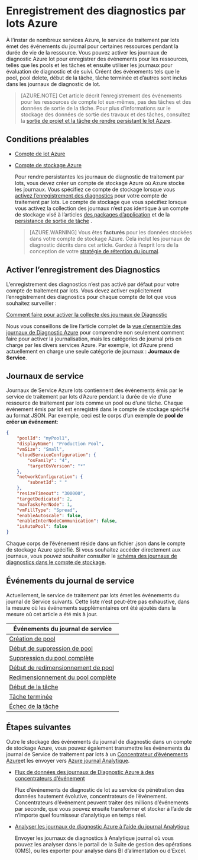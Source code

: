 <properties
   pageTitle="L’enregistrement des diagnostics par lots Azure | Microsoft Azure"
   description="Enregistrer et analyser les événements du journal de diagnostic pour les ressources de compte Azure lot comme les pools et les tâches."
   services="batch"
   documentationCenter=""
   authors="mmacy"
   manager="timlt"
   editor=""/>

<tags
   ms.service="batch"
   ms.devlang="na"
   ms.topic="article"
   ms.tgt_pltfrm="multiple"
   ms.workload="big-compute"
   ms.date="10/12/2016"
   ms.author="marsma"/>

# <a name="azure-batch-diagnostic-logging"></a>Enregistrement des diagnostics par lots Azure

À l’instar de nombreux services Azure, le service de traitement par lots émet des événements du journal pour certaines ressources pendant la durée de vie de la ressource. Vous pouvez activer les journaux de diagnostic Azure lot pour enregistrer des événements pour les ressources, telles que les pools et les tâches et ensuite utiliser les journaux pour évaluation de diagnostic et de suivi. Créent des événements tels que le pool, pool delete, début de la tâche, tâche terminée et d’autres sont inclus dans les journaux de diagnostic de lot.

>[AZURE.NOTE] Cet article décrit l’enregistrement des événements pour les ressources de compte lot eux-mêmes, pas des tâches et des données de sortie de la tâche. Pour plus d’informations sur le stockage des données de sortie des travaux et des tâches, consultez la [sortie de projet et la tâche de rendre persistant le lot Azure](batch-task-output.md).

## <a name="prerequisites"></a>Conditions préalables

* [Compte de lot Azure](batch-account-create-portal.md)

* [Compte de stockage Azure](../storage/storage-create-storage-account.md#create-a-storage-account)

  Pour rendre persistantes les journaux de diagnostic de traitement par lots, vous devez créer un compte de stockage Azure où Azure stocke les journaux. Vous spécifiez ce compte de stockage lorsque vous [activez l’enregistrement des diagnostics](#enable-diagnostic-logging) pour votre compte de traitement par lots. Le compte de stockage que vous spécifiez lorsque vous activez la collection des journaux n’est pas identique à un compte de stockage visé à l’articles [des packages d’application](batch-application-packages.md) et de la [persistance de sortie de tâche](batch-task-output.md) .

  >[AZURE.WARNING] Vous êtes **facturés** pour les données stockées dans votre compte de stockage Azure. Cela inclut les journaux de diagnostic décrits dans cet article. Gardez à l’esprit lors de la conception de votre [stratégie de rétention du journal](../monitoring-and-diagnostics/monitoring-archive-diagnostic-logs.md).

## <a name="enable-diagnostic-logging"></a>Activer l’enregistrement des Diagnostics

L’enregistrement des diagnostics n’est pas activé par défaut pour votre compte de traitement par lots. Vous devez activer explicitement l’enregistrement des diagnostics pour chaque compte de lot que vous souhaitez surveiller :

[Comment faire pour activer la collecte des journaux de Diagnostic](../monitoring-and-diagnostics/monitoring-overview-of-diagnostic-logs.md#how-to-enable-collection-of-diagnostic-logs)

Nous vous conseillons de lire l’article complet de la [vue d’ensemble des journaux de Diagnostic Azure](../monitoring-and-diagnostics/monitoring-overview-of-diagnostic-logs.md) pour comprendre non seulement comment faire pour activer la journalisation, mais les catégories de journal pris en charge par les divers services Azure. Par exemple, lot d’Azure prend actuellement en charge une seule catégorie de journaux : **Journaux de Service**.

## <a name="service-logs"></a>Journaux de service

Journaux de Service Azure lots contiennent des événements émis par le service de traitement par lots d’Azure pendant la durée de vie d’une ressource de traitement par lots comme un pool ou d’une tâche. Chaque événement émis par lot est enregistré dans le compte de stockage spécifié au format JSON. Par exemple, ceci est le corps d’un exemple de **pool de créer un événement**:

```json
{
    "poolId": "myPool1",
    "displayName": "Production Pool",
    "vmSize": "Small",
    "cloudServiceConfiguration": {
        "osFamily": "4",
        "targetOsVersion": "*"
    },
    "networkConfiguration": {
        "subnetId": " "
    },
    "resizeTimeout": "300000",
    "targetDedicated": 2,
    "maxTasksPerNode": 1,
    "vmFillType": "Spread",
    "enableAutoscale": false,
    "enableInterNodeCommunication": false,
    "isAutoPool": false
}
```

Chaque corps de l’événement réside dans un fichier .json dans le compte de stockage Azure spécifié. Si vous souhaitez accéder directement aux journaux, vous pouvez souhaiter consulter le [schéma des journaux de diagnostics dans le compte de stockage](../monitoring-and-diagnostics/monitoring-archive-diagnostic-logs.md#schema-of-diagnostic-logs-in-the-storage-account).

## <a name="service-log-events"></a>Événements du journal de service

Actuellement, le service de traitement par lots émet les événements du journal de Service suivants. Cette liste n’est peut-être pas exhaustive, dans la mesure où les événements supplémentaires ont été ajoutés dans la mesure où cet article a été mis à jour.

| **Événements du journal de service** |
| ------------------ |
| [Création de pool][pool_create] |
| [Début de suppression de pool][pool_delete_start] |
| [Suppression du pool complète][pool_delete_complete] |
| [Début de redimensionnement de pool][pool_resize_start] |
| [Redimensionnement du pool complète][pool_resize_complete] |
| [Début de la tâche][task_start] |
| [Tâche terminée][task_complete] |
| [Échec de la tâche][task_fail] |

## <a name="next-steps"></a>Étapes suivantes

Outre le stockage des événements du journal de diagnostic dans un compte de stockage Azure, vous pouvez également transmettre les événements du journal de Service de traitement par lots à un [Concentrateur d’événements Azure](../event-hubs/event-hubs-what-is-event-hubs.md)et les envoyer vers [Azure journal Analytique](../log-analytics/log-analytics-overview.md).

* [Flux de données des journaux de Diagnostic Azure à des concentrateurs d’événement](../monitoring-and-diagnostics/monitoring-stream-diagnostic-logs-to-event-hubs.md)

  Flux d’événements de diagnostic de lot au service de pénétration des données hautement évolutive, concentrateurs de l’événement. Concentrateurs d’événement peuvent traiter des millions d’événements par seconde, que vous pouvez ensuite transformer et stocker à l’aide de n’importe quel fournisseur d’analytique en temps réel.

* [Analyser les journaux de diagnostic Azure à l’aide du journal Analytique](../log-analytics/log-analytics-azure-storage-json.md)

  Envoyer les journaux de diagnostics à Analytique journal où vous pouvez les analyser dans le portail de la Suite de gestion des opérations (OMS), ou les exporter pour analyse dans BI d’alimentation ou d’Excel.

[pool_create]: https://msdn.microsoft.com/library/azure/mt743615.aspx
[pool_delete_start]: https://msdn.microsoft.com/library/azure/mt743610.aspx
[pool_delete_complete]: https://msdn.microsoft.com/library/azure/mt743618.aspx
[pool_resize_start]: https://msdn.microsoft.com/library/azure/mt743609.aspx
[pool_resize_complete]: https://msdn.microsoft.com/library/azure/mt743608.aspx
[task_start]: https://msdn.microsoft.com/library/azure/mt743616.aspx
[task_complete]: https://msdn.microsoft.com/library/azure/mt743612.aspx
[task_fail]: https://msdn.microsoft.com/library/azure/mt743607.aspx
